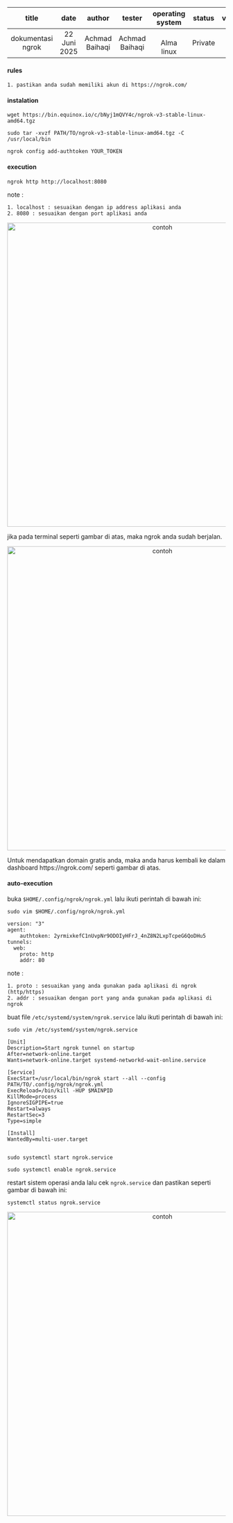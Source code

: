 |       title       |     date     |     author     |     tester     | operating system | status  | version | draft |
| :---------------: | :----------: | :------------: | :------------: | :--------------: | :-----: | :-----: | :---: |
| dokumentasi ngrok | 22 Juni 2025 | Achmad Baihaqi | Achmad Baihaqi |  <br>Alma linux  | Private |   1.0   | True  |
#### rules

```
1. pastikan anda sudah memiliki akun di https://ngrok.com/
```

#### instalation
```
wget https://bin.equinox.io/c/bNyj1mQVY4c/ngrok-v3-stable-linux-amd64.tgz
```

```
sudo tar -xvzf PATH/TO/ngrok-v3-stable-linux-amd64.tgz -C /usr/local/bin
```

```
ngrok config add-authtoken YOUR_TOKEN
```

#### execution

```
ngrok http http://localhost:8080
```
note : 
```
1. localhost : sesuaikan dengan ip address aplikasi anda 
2. 8080 : sesuaikan dengan port aplikasi anda
```
<p align="center">
  <img src="ngrok-ex.png" alt="contoh" width="700" hight="150"/>
</p>
jika pada terminal seperti gambar di atas, maka ngrok anda sudah berjalan.

<p align="center">
  <img src="ngrok-dash.png" alt="contoh" width="700" hight="150"/>
</p>
Untuk mendapatkan domain gratis anda, maka anda harus kembali ke dalam dashboard https://ngrok.com/ seperti gambar di atas.

#### auto-execution

buka `$HOME/.config/ngrok/ngrok.yml` lalu ikuti perintah di bawah ini: 

```
sudo vim $HOME/.config/ngrok/ngrok.yml
```

```
version: "3"
agent:
    authtoken: 2yrmixkefC1nUvpNr9ODOIyHFrJ_4nZ8N2LxpTcpeG6QoDHu5
tunnels:
  web:
    proto: http
    addr: 80

```
note : 
```
1. proto : sesuaikan yang anda gunakan pada aplikasi di ngrok (http/https)
2. addr : sesuaikan dengan port yang anda gunakan pada aplikasi di ngrok
```
buat file `/etc/systemd/system/ngrok.service` lalu ikuti perintah di bawah ini:

```
sudo vim /etc/systemd/system/ngrok.service
```

```
[Unit]
Description=Start ngrok tunnel on startup
After=network-online.target
Wants=network-online.target systemd-networkd-wait-online.service

[Service]
ExecStart=/usr/local/bin/ngrok start --all --config PATH/TO/.config/ngrok/ngrok.yml
ExecReload=/bin/kill -HUP $MAINPID
KillMode=process
IgnoreSIGPIPE=true
Restart=always
RestartSec=3
Type=simple

[Install]
WantedBy=multi-user.target


```

```
sudo systemctl start ngrok.service
```

```
sudo systemctl enable ngrok.service
```
restart sistem operasi anda lalu cek `ngrok.service` dan pastikan seperti gambar di bawah ini: 

```
systemctl status ngrok.service
```

<p align="center">
  <img src="ngrok-sta.png" alt="contoh" width="700" hight="150"/>
</p>
